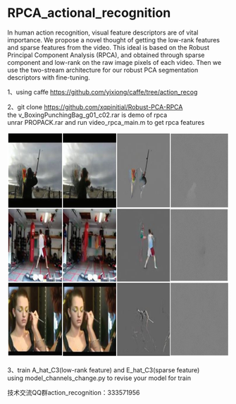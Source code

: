 # RPCA_actional_recognition
In human action recognition, visual feature descriptors are of vital importance. We propose a novel thought of getting the low-rank features and sparse features from the video. This ideal is based on the Robust Principal Component Analysis (RPCA), and obtained through sparse component and low-rank on the raw image pixels of each video. Then we use the two-stream architecture for our robust PCA segmentation descriptors with fine-tuning.

1、using caffe https://github.com/yjxiong/caffe/tree/action_recog

2、git clone https://github.com/xqpinitial/Robust-PCA-RPCA <br>
   the v_BoxingPunchingBag_g01_c02.rar is demo of rpca <br>
   unrar PROPACK.rar  and run video_rpca_main.m to get rpca features <br>
   <div align=center><img width="512" height="512" src="https://github.com/xqpinitial/RPCA_actional_recognition/blob/master/rpca_demo.png"/></div>


3、train A_hat_C3(low-rank feature) and E_hat_C3(sparse feature) <br>
 using model_channels_change.py to revise your model for train

技术交流QQ群action_recognition：333571956
